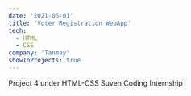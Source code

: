 ```yaml
---
date: '2021-06-01'
title: 'Voter Registration WebApp'
tech:
  - HTML
  - CSS
company: 'Tanmay'
showInProjects: true
---
```


Project 4 under HTML-CSS Suven Coding Internship
